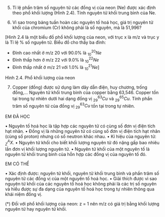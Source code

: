 5. Tỉ lệ phần trăm số nguyên tử các đồng vị của neon (Ne) được xác định theo phổ khối lượng (Hình 2.4). Tính nguyên tử khối trung bình của Ne.

6. Vì sao trong bảng tuần hoàn các nguyên tố hoá học, giá trị nguyên tử khối của chromium (Cr) không phải là số nguyên, mà là 51,996?

[Hình 2.4 là một biểu đồ phổ khối lượng của neon, với trục x là m/z và trục y là Tỉ lệ % số nguyên tử. Biểu đồ cho thấy ba đỉnh:
- Đỉnh cao nhất ở m/z 20 với 90.0% là $^{20}_{10}Ne$
- Đỉnh thấp hơn ở m/z 22 với 9.0% là $^{22}_{10}Ne$
- Đỉnh thấp nhất ở m/z 21 với 1.0% là $^{21}_{10}Ne$]

Hình 2.4. Phổ khối lượng của neon

7. Copper (đồng) được sử dụng làm dây dẫn điện, huy chương, trống đồng,... Nguyên tử khối trung bình của copper bằng 63,546. Copper tồn tại trong tự nhiên dưới hai dạng đồng vị $^{63}_{29}Cu$ và $^{65}_{29}Cu$. Tính phần trăm số nguyên tử của đồng vị $^{63}_{29}Cu$ tồn tại trong tự nhiên.

EM ĐÃ HỌC

• Nguyên tố hoá học là tập hợp các nguyên tử có cùng số đơn vị điện tích hạt nhân.
• Đồng vị là những nguyên tử có cùng số đơn vị điện tích hạt nhân (cùng số proton) nhưng có số neutron khác nhau.
• Kí hiệu của nguyên tử: $^A_ZX$.
• Nguyên tử khối cho biết khối lượng nguyên tử đó nặng gấp bao nhiêu lần đơn vị khối lượng nguyên tử.
• Nguyên tử khối của một nguyên tố là nguyên tử khối trung bình của hỗn hợp các đồng vị của nguyên tố đó.

EM CÓ THỂ

• Xác định được: nguyên tử khối, nguyên tử khối trung bình và phần trăm số nguyên tử các đồng vị của một nguyên tố hoá học.
• Giải thích được vì sao nguyên tử khối của các nguyên tố hoá học không phải là các trị số nguyên và hiểu được sự đa dạng của nguyên tố hoá học trong tự nhiên thông qua khái niệm đồng vị.

(*) Đối với phổ khối lượng của neon: z = 1 nên m/z có giá trị bằng khối lượng nguyên tử hay nguyên tử khối.